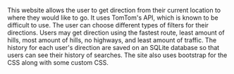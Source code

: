This website allows the user to get direction from their current location to where they would like to go. It uses TomTom's API, which is known to be difficult to use. The user can choose different types of filters for their directions. Users may get direction using the fastest route, least amount of hills, most amount of hills, no highways, and least amount of traffic. The history for each user's direction are saved on an SQLite database so that users can see their history of searches. The site also uses bootstrap for the CSS along with some custom CSS.
